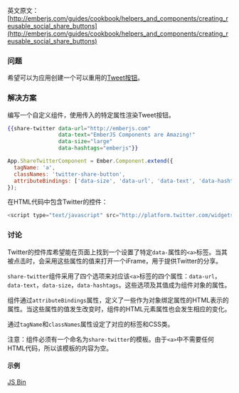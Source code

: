英文原文：[http://emberjs.com/guides/cookbook/helpers_and_components/creating_reusable_social_share_buttons](http://emberjs.com/guides/cookbook/helpers_and_components/creating_reusable_social_share_buttons)

### 问题

希望可以为应用创建一个可以重用的[Tweet按钮](https://dev.twitter.com/docs/tweet-button)。

### 解决方案


编写一个自定义组件，使用传入的特定属性渲染Tweet按钮。

```handlebars
{{share-twitter data-url="http://emberjs.com" 
                data-text="EmberJS Components are Amazing!" 
                data-size="large" 
                data-hashtags="emberjs"}}

```

```javascript
App.ShareTwitterComponent = Ember.Component.extend({
  tagName: 'a',
  classNames: 'twitter-share-button',
  attributeBindings: ['data-size', 'data-url', 'data-text', 'data-hashtags']
});
```

在HTML代码中包含Twitter的控件：

```javascript
<script type="text/javascript" src="http://platform.twitter.com/widgets.js" id="twitter-wjs"></script>
```

### 讨论

Twitter的控件库希望能在页面上找到一个设置了特定`data-`属性的`<a>`标签。当其被点击时，会采用这些属性的值来打开一个iFrame，用于提供Twitter的分享。

`share-twitter`组件采用了四个选项来对应该`<a>`标签的四个属性：`data-url`，`data-text`，`data-size`，`data-hashtags`。这些选项及其值成为组件对象的属性。

组件通过`attributeBindings`属性，定义了一些作为对象绑定属性的HTML表示的属性。当这些属性的值发生改变时，组件的HTML元素属性也会发生相应的变化。

通过`tagName`和`classNames`属性设定了对应的标签和CSS类。

注意：组件必须有一个命名为`share-twitter`的模板。由于`<a>`中不需要任何HTML代码，所以该模板的内容为空。

#### 示例

<a class="jsbin-embed" href="http://emberjs.jsbin.com/OpocEPu/1/edit?js,output">JS Bin</a>

